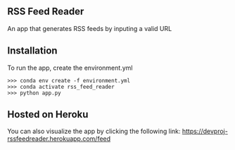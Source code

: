 ## RSS Feed Reader
An app that generates RSS feeds by inputing a valid URL

## Installation
To run the app, create the environment.yml

```
>>> conda env create -f environment.yml
>>> conda activate rss_feed_reader
>>> python app.py
```

## Hosted on Heroku
You can also visualize the app by clicking the following link: https://devproj-rssfeedreader.herokuapp.com/feed